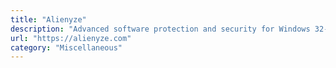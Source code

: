 ```yaml
---
title: "Alienyze"
description: "Advanced software protection and security for Windows 32-bit executables."
url: "https://alienyze.com"
category: "Miscellaneous"
---
```

